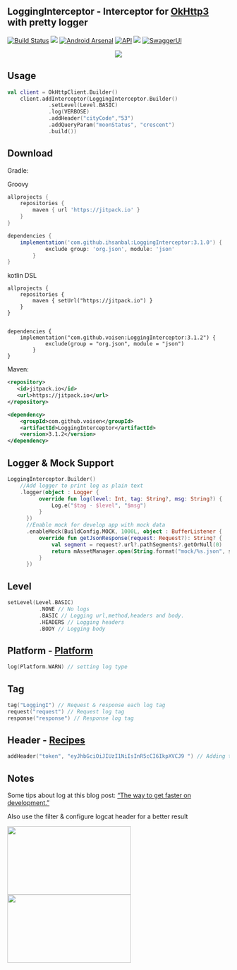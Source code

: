 LoggingInterceptor - Interceptor for [OkHttp3](https://github.com/square/okhttp) with pretty logger
--------

[![Build Status](https://travis-ci.org/ihsanbal/LoggingInterceptor.svg?branch=master)](https://travis-ci.org/ihsanbal/LoggingInterceptor)
[![](https://img.shields.io/badge/AndroidWeekly-%23272-blue.svg?style=flat-square)](http://androidweekly.net/issues/issue-272)
[![Android Arsenal](https://img.shields.io/badge/Android%20Arsenal-LoggingInterceptor-green.svg?style=flat-square)](https://android-arsenal.com/details/1/5870)
[![API](https://img.shields.io/badge/API-9%2B-brightgreen.svg?style=flat-square)](http://www.oracle.com/technetwork/java/javase/downloads/jre7-downloads-1880261.html)
[![](https://jitpack.io/v/ihsanbal/LoggingInterceptor.svg)](https://jitpack.io/#ihsanbal/LoggingInterceptor)
[![SwaggerUI](https://img.shields.io/badge/Swagger-mockable.io-orange.svg?style=flat-square)](https://www.mockable.io/swagger/index.html?url=https%3A%2F%2Fdemo2961085.mockable.io%3Fopenapi#!/demo2961085)

<p align="center">
    <img src="https://github.com/voisen/LoggingInterceptor/blob/master/images/logcat.png"/>
</p>

Usage
--------

```kotlin
val client = OkHttpClient.Builder()
    client.addInterceptor(LoggingInterceptor.Builder()
             .setLevel(Level.BASIC)
             .log(VERBOSE)
             .addHeader("cityCode","53")
             .addQueryParam("moonStatus", "crescent")
             .build())
```

Download
--------

Gradle:

Groovy
```groovy
allprojects {
	repositories {
		maven { url 'https://jitpack.io' }
	}
}

dependencies {
	implementation('com.github.ihsanbal:LoggingInterceptor:3.1.0') {
        	exclude group: 'org.json', module: 'json'
    	}
}
```

kotlin DSL
```
allprojects {
	repositories {
		maven { setUrl("https://jitpack.io") }
	}
}


dependencies {
	implementation("com.github.voisen:LoggingInterceptor:3.1.2") {
        	exclude(group = "org.json", module = "json")
    	}
}

```

Maven:
```xml
<repository>
   <id>jitpack.io</id>
   <url>https://jitpack.io</url>
</repository>

<dependency>
    <groupId>com.github.voisen</groupId>
    <artifactId>LoggingInterceptor</artifactId>
    <version>3.1.2</version>
</dependency>
```


Logger & Mock Support
---------------------
```kotlin
LoggingInterceptor.Builder()
    //Add logger to print log as plain text
    .logger(object : Logger {
          override fun log(level: Int, tag: String?, msg: String?) {
              Log.e("$tag - $level", "$msg")
          }
      })
      //Enable mock for develop app with mock data
      .enableMock(BuildConfig.MOCK, 1000L, object : BufferListener {
          override fun getJsonResponse(request: Request?): String? {
              val segment = request?.url?.pathSegments?.getOrNull(0)
              return mAssetManager.open(String.format("mock/%s.json", segment)).source().buffer().readUtf8()
          }
      })
```	

Level
--------

```kotlin
setLevel(Level.BASIC)
	      .NONE // No logs
	      .BASIC // Logging url,method,headers and body.
	      .HEADERS // Logging headers
	      .BODY // Logging body
```	

Platform - [Platform](https://github.com/square/okhttp/blob/master/okhttp/src/main/java/okhttp3/internal/platform/Platform.java)
--------

```kotlin
log(Platform.WARN) // setting log type
```

Tag
--------

```kotlin
tag("LoggingI") // Request & response each log tag
request("request") // Request log tag
response("response") // Response log tag

```
	
Header - [Recipes](https://github.com/square/okhttp/wiki/Recipes)
--------

```kotlin
addHeader("token", "eyJhbGciOiJIUzI1NiIsInR5cCI6IkpXVCJ9 ") // Adding to request
```

Notes
--------
Some tips about log at this blog post: [“The way to get faster on development.”](https://medium.com/@ihsanbal/the-way-to-get-faster-on-development-9d7b23ef8c10)

Also use the filter & configure logcat header for a better result

<p align="left">
    <img src="https://github.com/ihsanbal/LoggingInterceptor/blob/master/images/screen_shot_5.png" width="280" height="155"/>
    <img src="https://github.com/ihsanbal/LoggingInterceptor/blob/master/images/screen_shot_4.png" width="280" height="155"/>
</p>

